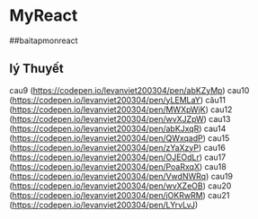 # MyReact
##baitapmonreact
## lý Thuyết 
cau9 (https://codepen.io/levanviet200304/pen/abKZyMp)
cau10 (https://codepen.io/levanviet200304/pen/yLEMLaY)
câu11 (https://codepen.io/levanviet200304/pen/MWXpWjK)
cau12 (https://codepen.io/levanviet200304/pen/wvXJZpW)
cau13 (https://codepen.io/levanviet200304/pen/abKJxqR)
cau14 (https://codepen.io/levanviet200304/pen/QWxqadP)
cau15 (https://codepen.io/levanviet200304/pen/zYaXzyP)
cau16 (https://codepen.io/levanviet200304/pen/OJEOdLr)
cau17 (https://codepen.io/levanviet200304/pen/PoaRxqX)
cau18 (https://codepen.io/levanviet200304/pen/VwdNWRq)
cau19 (https://codepen.io/levanviet200304/pen/wvXZeOB)
cau20 (https://codepen.io/levanviet200304/pen/jOKRwRM)
cau21 (https://codepen.io/levanviet200304/pen/LYrvLvJ)
